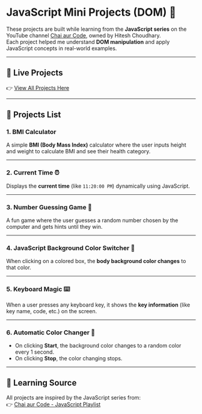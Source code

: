 # JavaScript Mini Projects (DOM) 🚀

These projects are built while learning from the **JavaScript series** on the YouTube channel [Chai aur Code](https://www.youtube.com/@chaiaurcode), owned by Hitesh Choudhary.  
Each project helped me understand **DOM manipulation** and apply JavaScript concepts in real-world examples.  

---

## 🔗 Live Projects
👉 [View All Projects Here]([text](https://javascriptminiprojects06.netlify.app/))

---

## 📂 Projects List

### 1. BMI Calculator
A simple **BMI (Body Mass Index)** calculator where the user inputs height and weight to calculate BMI and see their health category.

---

### 2. Current Time ⏰
Displays the **current time** (like `11:20:00 PM`) dynamically using JavaScript.

---

### 3. Number Guessing Game 🎯
A fun game where the user guesses a random number chosen by the computer and gets hints until they win.

---

### 4. JavaScript Background Color Switcher 🎨
When clicking on a colored box, the **body background color changes** to that color.

---

### 5. Keyboard Magic ⌨️
When a user presses any keyboard key, it shows the **key information** (like key name, code, etc.) on the screen.

---

### 6. Automatic Color Changer 🌈
- On clicking **Start**, the background color changes to a random color every 1 second.  
- On clicking **Stop**, the color changing stops.  

---

## 📖 Learning Source
All projects are inspired by the JavaScript series from:  
👉 [Chai aur Code - JavaScript Playlist](https://www.youtube.com/@chaiaurcode)

